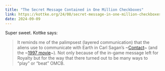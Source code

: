 ```yaml
---
title: "The Secret Message Contained in One Million Checkboxes"
link: https://kottke.org/24/08/secret-message-in-one-million-checkboxes
date: 2024-09-09
---
```


Super sweet. Kottke says:

> It reminds me of the palimpsest (layered communication) that the aliens use to communicate with Earth in Carl Sagan’s ~[Contact](https://www.amazon.com/exec/obidos/ASIN/1501197983/ref=nosim/0sil8)~ (and the ~[1997 movie](https://en.wikipedia.org/wiki/Contact_%281997_American_film%29)~). Not only because of the in-game message left for Royalty but for the way that there turned out to be many ways to “play” or “beat” OMCB.
